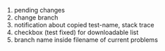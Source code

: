1. pending changes
2. change branch
3. notification about copied test-name, stack trace
4. checkbox (test fixed) for downloadable list
5. branch name inside filename of current problems
